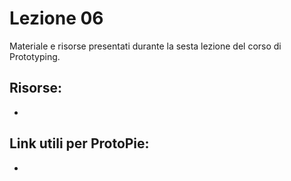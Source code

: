 # Lezione 06

Materiale e risorse presentati durante la sesta lezione del corso di Prototyping.

## Risorse:
-

## Link utili per ProtoPie:
-
